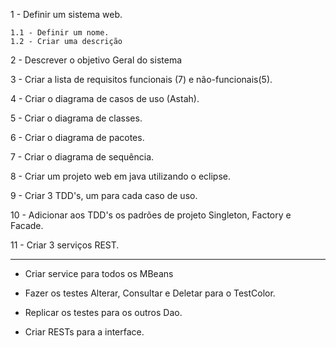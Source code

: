 1 - Definir um sistema web.

    1.1 - Definir um nome.
    1.2 - Criar uma descrição
2 - Descrever o objetivo Geral do sistema

3 - Criar a lista de requisitos funcionais (7) e não-funcionais(5).

4 - Criar o diagrama de casos de uso (Astah).

5 - Criar o diagrama de classes.

6 - Criar o diagrama de pacotes.

7 - Criar o diagrama de sequência.

8 - Criar um projeto web em java utilizando o eclipse.

9 - Criar 3 TDD's, um para cada caso de uso.

10 - Adicionar aos TDD's os padrões de projeto Singleton, Factory e Facade.

11 - Criar 3 serviços REST.

---

* Criar service para todos os MBeans

* Fazer os testes Alterar, Consultar e Deletar para o TestColor.

* Replicar os testes para os outros Dao.

* Criar RESTs para a interface.
